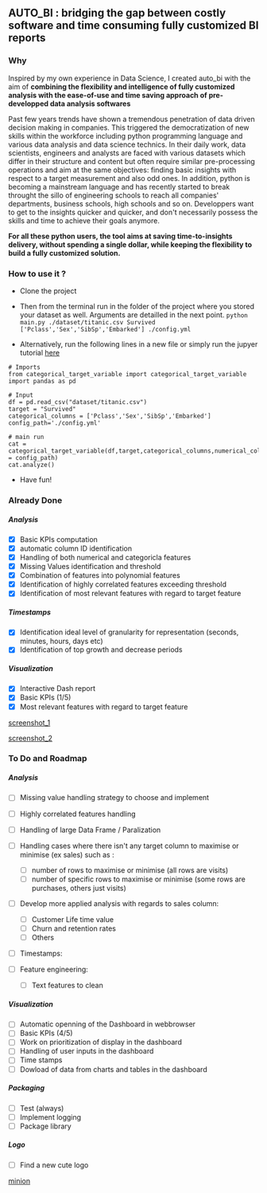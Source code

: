 ## AUTO_BI : bridging the gap between costly software and time consuming fully customized BI reports 

### Why 

Inspired by my own experience in Data Science, I created auto_bi with the aim of **combining the flexibility and intelligence of fully customized analysis with the ease-of-use and time saving approach of pre-developped data analysis softwares**

Past few years trends have shown a tremendous penetration of data driven decision making in companies. This triggered the democratization of new skills within the workforce including python programming language and various data analysis and data science technics. 
In their daily work, data scientists, engineers and analysts are faced with various datasets which differ in their structure and content but often require similar pre-processing operations and aim at the same objectives: finding basic insights with respect to a target measurement and also odd ones. 
In addition, python is becoming a mainstream language and has recently started to break throught the sillo of engineering schools to reach all companies' departments, business schools, high schools and so on. Developpers want to get to the insights quicker and quicker, and don't necessarily possess the skills and time to achieve their goals anymore.

**For all these python users, the tool aims at saving time-to-insights delivery, without spending a single dollar, while keeping the flexibility to build a fully customized solution.** 

### How to use it ? 

- Clone the project

- Then from the terminal run in the folder of the project where you stored your dataset as well. Arguments are detailled in the next point.
```python main.py ./dataset/titanic.csv Survived ['Pclass','Sex','SibSp','Embarked'] ./config.yml```

- Alternatively, run the following lines in a new file or simply run the jupyer tutorial [here](https://github.com/AmauryLejay/auto_bi/blob/master/tutorial.ipynb)
```
# Imports
from categorical_target_variable import categorical_target_variable
import pandas as pd

# Input
df = pd.read_csv("dataset/titanic.csv")
target = "Survived" 
categorical_columns = ['Pclass','Sex','SibSp','Embarked']
config_path='./config.yml'

# main run 
cat = categorical_target_variable(df,target,categorical_columns,numerical_col,config_path = config_path)
cat.analyze()
```

- Have fun! 

### Already Done

##### Analysis
- [x] Basic KPIs computation
- [x] automatic column ID identification
- [x] Handling of both numerical and categoricla features
- [x] Missing Values identification and threshold
- [x] Combination of features into polynomial features
- [x] Identification of highly correlated features exceeding threshold
- [x] Identification of most relevant features with regard to target feature

##### Timestamps
- [x] Identification ideal level of granularity for representation (seconds, minutes, hours, days etc)
- [x] Identification of top growth and decrease periods

##### Visualization
- [x] Interactive Dash report 
- [x] Basic KPIs (1/5)
- [x] Most relevant features with regard to target feature

[screenshot_1](https://github.com/AmauryLejay/auto_bi/blob/master/image/screenshot_1.png?raw=true)

[screenshot_2](https://github.com/AmauryLejay/auto_bi/blob/master/image/screenshot_2.png?raw=true)


### To Do and Roadmap

##### Analysis
- [ ] Missing value handling strategy to choose and implement
- [ ] Highly correlated features handling
- [ ] Handling of large Data Frame / Paralization 
- [ ] Handling cases where there isn't any target column to maximise or minimise (ex sales) such as : 
	- [ ] number of rows to maximise or minimise (all rows are visits) 
	- [ ] number of specific rows to maximise or minimise (some rows are purchases, others just visits) 

- [ ] Develop more applied analysis with regards to sales column:
	- [ ] Customer Life time value
	- [ ] Churn and retention rates
	- [ ] Others 

- [ ] Timestamps:

- [ ] Feature engineering: 
	- [ ] Text features to clean

##### Visualization
- [ ] Automatic openning of the Dashboard in webbrowser
- [ ] Basic KPIs (4/5)
- [ ] Work on prioritization of display in the dashboard
- [ ] Handling of user inputs in the dashboard
- [ ] Time stamps
- [ ] Dowload of data from charts and tables in the dashboard

##### Packaging

- [ ] Test (always)
- [ ] Implement logging
- [ ] Package library

##### Logo

- [ ] Find a new cute logo

[minion](https://github.com/AmauryLejay/auto_bi/blob/master/image/logo_minion.png?raw=true)

